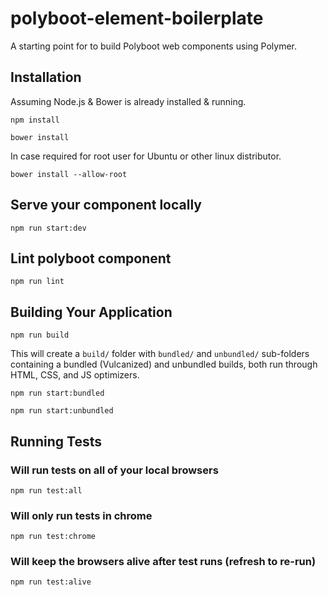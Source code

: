 # polyboot-element-boilerplate

A starting point for to build Polyboot web components using Polymer.

## Installation
Assuming Node.js & Bower is already installed & running.

```
npm install
```

```
bower install
```

In case required for root user for Ubuntu or other linux distributor.
```
bower install --allow-root
```

## Serve your component locally
```
npm run start:dev
```

## Lint polyboot component
```
npm run lint
```

## Building Your Application

```
npm run build
```

This will create a `build/` folder with `bundled/` and `unbundled/` sub-folders
containing a bundled (Vulcanized) and unbundled builds, both run through HTML,
CSS, and JS optimizers.

```
npm run start:bundled
```

```
npm run start:unbundled
```

## Running Tests

### Will run tests on all of your local browsers
```
npm run test:all
```

### Will only run tests in chrome
```
npm run test:chrome
```

### Will keep the browsers alive after test runs (refresh to re-run)
```
npm run test:alive
```
